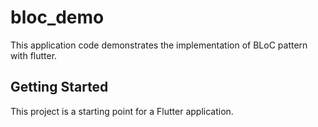 # bloc_demo

This application code demonstrates the implementation of BLoC pattern with flutter.

## Getting Started

This project is a starting point for a Flutter application.
